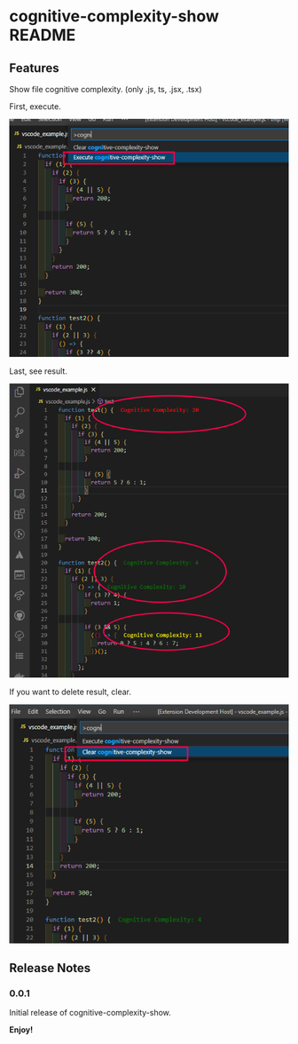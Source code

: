 # cognitive-complexity-show README

## Features

Show file cognitive complexity. (only .js, ts, .jsx, .tsx)

First, execute.

![image-20220330162804189.png](./images/image-20220330162804189.png)

Last, see result.

![image-20220330162935655.png](./images/image-20220330162935655.png)

If you want to delete result, clear.

![image-20220330163110832.png](./images/image-20220330163110832.png)
## Release Notes

### 0.0.1

Initial release of cognitive-complexity-show.

**Enjoy!**
